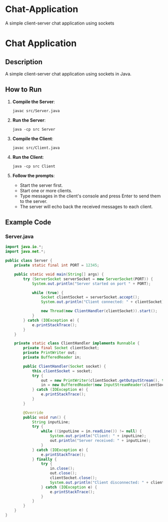 # Chat-Application
A simple client-server chat application using sockets
# Chat Application

## Description

A simple client-server chat application using sockets in Java.

## How to Run

1. **Compile the Server**:
    ```
    javac src/Server.java
    ```

2. **Run the Server**:
    ```
    java -cp src Server
    ```

3. **Compile the Client**:
    ```
    javac src/Client.java
    ```

4. **Run the Client**:
    ```
    java -cp src Client
    ```

5. **Follow the prompts**:
    - Start the server first.
    - Start one or more clients.
    - Type messages in the client's console and press Enter to send them to the server.
    - The server will echo back the received messages to each client.

## Example Code

### Server.java

```java
import java.io.*;
import java.net.*;

public class Server {
    private static final int PORT = 12345;

    public static void main(String[] args) {
        try (ServerSocket serverSocket = new ServerSocket(PORT)) {
            System.out.println("Server started on port " + PORT);

            while (true) {
                Socket clientSocket = serverSocket.accept();
                System.out.println("Client connected: " + clientSocket);

                new Thread(new ClientHandler(clientSocket)).start();
            }
        } catch (IOException e) {
            e.printStackTrace();
        }
    }

    private static class ClientHandler implements Runnable {
        private final Socket clientSocket;
        private PrintWriter out;
        private BufferedReader in;

        public ClientHandler(Socket socket) {
            this.clientSocket = socket;
            try {
                out = new PrintWriter(clientSocket.getOutputStream(), true);
                in = new BufferedReader(new InputStreamReader(clientSocket.getInputStream()));
            } catch (IOException e) {
                e.printStackTrace();
            }
        }

        @Override
        public void run() {
            String inputLine;
            try {
                while ((inputLine = in.readLine()) != null) {
                    System.out.println("Client: " + inputLine);
                    out.println("Server received: " + inputLine);
                }
            } catch (IOException e) {
                e.printStackTrace();
            } finally {
                try {
                    in.close();
                    out.close();
                    clientSocket.close();
                    System.out.println("Client disconnected: " + clientSocket);
                } catch (IOException e) {
                    e.printStackTrace();
                }
            }
        }
    }
}

